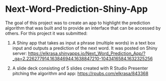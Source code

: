 # Next-Word-Prediction-Shiny-App
The goal of this project was to create an app to highlight the prediction algorithm that was built and to provide an interface that can be accessed by others. For this project it was submitted:

1. A Shiny app that takes as input a phrase (multiple words) in a text box input and outputs a prediction of the next word. It was posted on Shiny server:
https://elkrasa.shinyapps.io/Next_Word_Prediction_App/?_ga=2.226277914.163846944.1638847210-1043416584.1632325256

2. A slide deck consisting of 5 slides created with R Studio Presenter pitching the algorithm and app:
https://rpubs.com/elkrasa/843368
